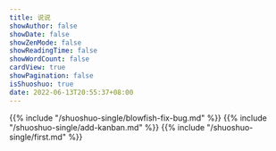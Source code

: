 ```yaml
---
title: 说说
showAuthor: false
showDate: false
showZenMode: false
showReadingTime: false
showWordCount: false
cardView: true
showPagination: false
isShuoshuo: true
date: 2022-06-13T20:55:37+08:00
---
```

{{% include "/shuoshuo-single/blowfish-fix-bug.md" %}}
{{% include "/shuoshuo-single/add-kanban.md" %}}
{{% include "/shuoshuo-single/first.md" %}}
